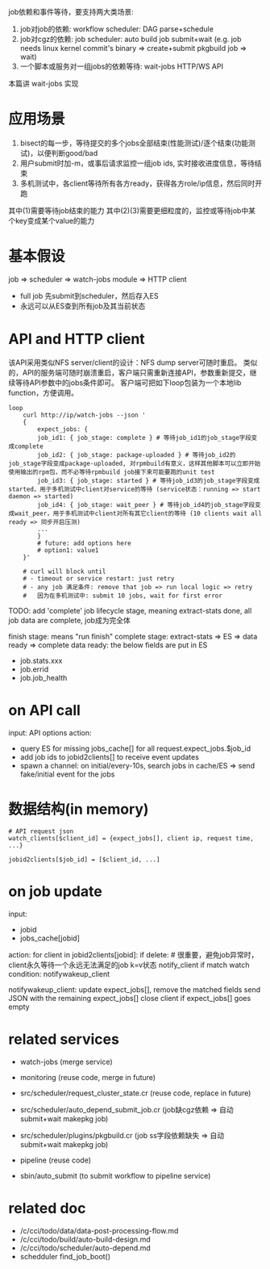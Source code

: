 job依赖和事件等待，要支持两大类场景:
1) job对job的依赖: workflow scheduler: DAG parse+schedule
2) job对cgz的依赖: job scheduler: auto build job submit+wait (e.g. job needs linux kernel commit's binary => create+submit pkgbuild job => wait)
3) 一个脚本或服务对一组jobs的依赖等待: wait-jobs HTTP/WS API

本篇讲 wait-jobs 实现

# 应用场景

1) bisect的每一步，等待提交的多个jobs全部结束(性能测试)/逐个结束(功能测试)，以便判断good/bad
2) 用户submit时加-m，或事后请求监控一组job ids, 实时接收进度信息，等待结束
3) 多机测试中，各client等待所有各方ready，获得各方role/ip信息，然后同时开跑

其中(1)需要等待job结束的能力
其中(2)(3)需要更细粒度的，监控或等待job中某个key变成某个value的能力

# 基本假设

job => scheduler => watch-jobs module => HTTP client
- full job 先submit到scheduler，然后存入ES
- 永远可以从ES查到所有job及其当前状态

# API and HTTP client

该API采用类似NFS server/client的设计：NFS dump server可随时重启。
类似的，API的服务端可随时崩溃重启，客户端只需重新连接API，参数重新提交，继续等待API参数中的jobs条件即可。
客户端可把如下loop包装为一个本地lib function，方便调用。

	loop
		curl http://ip/watch-jobs --json '
		{
		    expect_jobs: {
			job_id1: { job_stage: complete } # 等待job_id1的job_stage字段变成complete
			job_id2: { job_stage: package-uploaded } # 等待job_id2的job_stage字段变成package-uploaded, 对rpmbuild有意义，这样其他脚本可以立即开始使用输出的rpm包，而不必等待rpmbuild job接下来可能要跑的unit test
			job_id3: { job_stage: started } # 等待job_id3的job_stage字段变成started，用于多机测试中client对service的等待 (service状态：running => start daemon => started)
			job_id4: { job_stage: wait_peer } # 等待job_id4的job_stage字段变成wait_peer，用于多机测试中client对所有其它client的等待 (10 clients wait all ready => 同步开启压测)
			...
		    }
		    # future: add options here
		    # option1: value1
		}'

		# curl will block until
		# - timeout or service restart: just retry
		# - any job 满足条件: remove that job => run local logic => retry
        #   因为在多机测试中: submit 10 jobs, wait for first error

TODO: add 'complete' job lifecycle stage, meaning extract-stats done, all job data are complete, job成为完全体

finish stage: means "run finish"
complete stage: extract-stats => ES  => data ready => complete
data ready: the below fields are put in ES
- job.stats.xxx
- job.errid
- job.job_health

# on API call

input: API options
action:
- query ES for missing jobs_cache[] for all request.expect_jobs.$job_id
- add job ids to jobid2clients[] to receive event updates
- spawn a channel: on initial/every-10s, search jobs in cache/ES => send fake/initial event for the jobs

# 数据结构(in memory)

    # API request json
    watch_clients[$client_id] = {expect_jobs[], client ip, request time, ...}

    jobid2clients[$job_id] = [$client_id, ...]

# on job update

input:
- jobid
- jobs_cache[jobid]

action:
for client in jobid2clients[jobid]:
	if delete: # 很重要，避免job异常时，client永久等待一个永远无法满足的job k=v状态
		notify_client
	if match watch condition:
		notifywakeup_client

notifywakeup_client:
    update expect_jobs[], remove the matched fields
    send JSON with the remaining expect_jobs[] 
    close client if expect_jobs[] goes empty

# related services
- watch-jobs (merge service)
- monitoring (reuse code, merge in future)
- src/scheduler/request_cluster_state.cr (reuse code, replace in future)

- src/scheduler/auto_depend_submit_job.cr (job缺cgz依赖 => 自动submit+wait makepkg job)
- src/scheduler/plugins/pkgbuild.cr (job ss字段依赖缺失 => 自动submit+wait makepkg job)

- pipeline (reuse code)
- sbin/auto_submit (to submit workflow to pipeline service)

# related doc
- /c/cci/todo/data/data-post-processing-flow.md
- /c/cci/todo/build/auto-build-design.md
- /c/cci/todo/scheduler/auto-depend.md
- schedduler find_job_boot()
